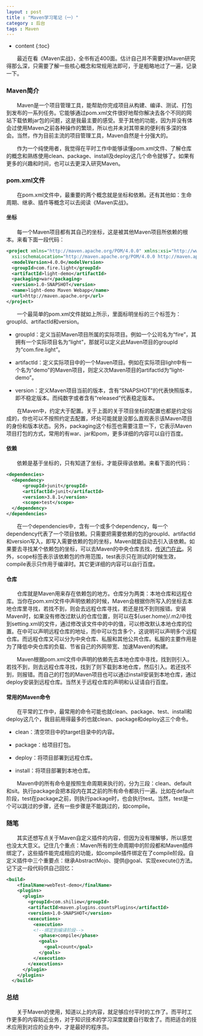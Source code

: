 ```yaml
---
layout : post
title : "Maven学习笔记（一）"
category : 后台
tags : Maven 
---
```


* content
{:toc}


　　最近在看《Maven实战》，全书有近400面。估计自己并不需要对Maven研究得那么深，只需要了解一些核心概念和常规用法即可，于是粗略地过了一遍，记录一下。



### Maven简介

　　Maven是一个项目管理工具，能帮助你完成项目从构建、编译、测试、打包到发布的一系列任务。它能够通过pom.xml文件很好地帮你解决去各个不同的网站下载依赖jar包的问题，这是我最主要的感受。至于其他的功能，因为并没有体会过使用Maven之前各种操作的繁琐，所以也并未对其带来的便利有多深的体会。当然，作为目前主流的项目管理工具，Maven自然是十分强大的。

　　作为一个纯使用者，我觉得在平时工作中能够读懂pom.xml文件、了解仓库的概念和熟练使用clean、package、install及deploy这几个命令就够了。如果有更多的兴趣和时间，也可以去更深入研究Maven。

### pom.xml文件

　　在pom.xml文件中，最重要的两个概念就是坐标和依赖。还有其他如：生命周期、继承、插件等概念可以去阅读《Maven实战》。

#### 坐标

　　每一个Maven项目都有其自己的坐标，这是被其他Maven项目所依赖的根本。来看下面一段代码：

```xml
<project xmlns="http://maven.apache.org/POM/4.0.0" xmlns:xsi="http://www.w3.org/2001/XMLSchema-instance"
  xsi:schemaLocation="http://maven.apache.org/POM/4.0.0 http://maven.apache.org/maven-v4_0_0.xsd">
  <modelVersion>4.0.0</modelVersion>
  <groupId>com.fire.light</groupId>
  <artifactId>light-demo</artifactId>
  <packaging>war</packaging>
  <version>1.0-SNAPSHOT</version>
  <name>light-demo Maven Webapp</name>
  <url>http://maven.apache.org</url>
</project>
```

　　一个最简单的pom.xml文件就如上所示，里面标明坐标的三个标签为：groupId、artifactId和version。

* groupId：定义当前Maven项目所属的实际项目。例如一个公司名为“fire”，其拥有一个实际项目名为“light”，那就可以定义此Maven项目的groupId为“com.fire.light”。

* artifactId：定义实际项目中的一个Maven项目。例如在实际项目light中有一个名为“demo”的Maven项目，则定义次Maven项目的artifactId为“light-demo”。

* version：定义Maven项目当前的版本，含有“SNAPSHOT”的代表快照版本，即不稳定版本。而纯数字或者含有“released”代表稳定版本。

　　在Maven中，约定大于配置。关于上面的关于项目坐标的配置也都是约定俗成的，你也可以不按照约定去配置，坏处可能就是没那么直观表示该Maven项目的身份和版本状态。另外，packaging这个标签也需要注意一下，它表示Maven项目打包的方式，常用的有war、jar和pom，更多详细的内容可以自行百度。

#### 依赖

　　依赖是基于坐标的，只有知道了坐标，才能获得该依赖。来看下面的代码：

```xml
<dependencies>
  <dependency>
      <groupId>junit</groupId>
      <artifactId>junit</artifactId>
      <version>3.8.1</version>
      <scope>test</scope>
  </dependency>
</dependencies>
```

　　在一个dependencies中，含有一个或多个dependency，每一个dependency代表了一个项目依赖。只需要把需要依赖的包的groupId、artifactId和version写入，即写入需要依赖的包的坐标，Maven就能自动去引入该依赖。如果要去寻找某个依赖包的坐标，可以去Maven的中央仓库去找，[传送门在此](https://mvnrepository.com/)。另外，scope标签表示该依赖包的作用范围，test表示只在测试的时候生效，compile表示只作用于编译时。其它更详细的内容可以自行百度。

#### 仓库

　　仓库就是Maven用来存在依赖包的地方。仓库分为两类：本地仓库和远程仓库。当你在pom.xml文件中声明依赖的时候，Maven会根据你所写入的坐标去本地仓库里寻找，若找不到，则会去远程仓库寻找，若还是找不到则报错。安装Maven时，如果没有修改过默认的仓库位置，则可以在${user.home}/.m2/中找到setting.xml的文件，通过修改该文件中的<localRepository>中的值，可以修改默认本地仓库的位置。在<repository>中可以声明远程仓库的地址，而<repositories>中可以包含多个<repository>，这说明可以声明多个远程仓库。而远程仓库又可以分为中央仓库、私服和其他公共仓库。私服的主要作用是为了降低中央仓库的负载、节省自己的外网带宽、加速Maven的构建。

　　Maven根据pom.xml文件中声明的依赖先去本地仓库中寻找，找到则引入。若找不到，则去远程仓库寻找，找到了则下载到本地仓库，然后引入。若还找不到，则报错。而自己的打包的Maven项目也可以通过install安装到本地仓库，通过deploy安装到远程仓库。当然关于远程仓库的声明和认证请自行百度。

#### 常用的Maven命令

　　在平常的工作中，最常用的命令可能也就clean、package、test、install和deploy这几个，我目前用得最多的也就clean、package和deploy这三个命令。

* clean：清空项目中的target目录中的内容。

* package：给项目打包。

* deploy：将项目部署到远程仓库。

* install：将项目部署到本地仓库。

　　Maven中的所有命令是按照生命周期来执行的，分为三段：clean、default和sit。执行package会把本段内在其之前的所有命令都执行一遍。比如在default阶段，test在package之前，则执行package时，也会执行test。当然，test是一个可以跳过的步骤，还有一些步骤是不能跳过的，如compile。

### 随笔

　　其实还想写点关于Maven自定义插件的内容，但因为没有理解够，所以感觉也没太大意义。记住几个重点：Maven所有的生命周期中的阶段都和Maven插件绑定了，这些插件能完成相应的功能，如compile插件绑定在了compile阶段。自定义插件中三个重要点：继承AbstractMojo、提供@goal、实现execute()方法。记下这一段代码供自己回忆：

```xml
<build>
    <finalName>webTest-demo</finalName>
    <plugins>
      <plugin>
        <groupId>com.shiliew</groupId>
        <artifactId>maven.plugins.countsPlugins</artifactId>
        <version>1.0-SNAPSHOT</version>
        <executions>
          <execution>
          <!--绑定到编译阶段-->
            <phase>compile</phase>
            <goals>
              <goal>count</goal>
            </goals>
          </execution>
        </executions>
      </plugin>
    </plugins>
  </build>
```

### 总结

　　关于Maven的使用，知道以上的内容，就足够应付平时的工作了。而平时工作更多的内容贴近业务，对于知识技术的学习深度就要自行取舍了。而把适合的技术应用到对应的业务中，才是最好的程序员。


